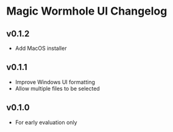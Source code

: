 # Magic Wormhole UI Changelog

## v0.1.2

* Add MacOS installer

## v0.1.1

* Improve Windows UI formatting
* Allow multiple files to be selected

## v0.1.0

* For early evaluation only
